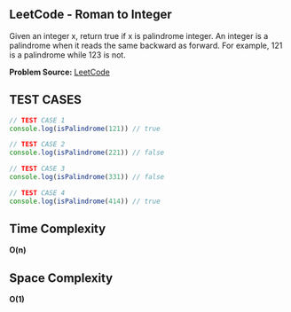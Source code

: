 ## LeetCode - Roman to Integer
Given an integer x, return true if x is palindrome integer.
An integer is a palindrome when it reads the same backward as forward.
For example, 121 is a palindrome while 123 is not.


**Problem Source:**  [LeetCode](https://leetcode.com/problems/palindrome-number/)


## TEST CASES
```javascript
// TEST CASE 1
console.log(isPalindrome(121)) // true

// TEST CASE 2
console.log(isPalindrome(221)) // false

// TEST CASE 3
console.log(isPalindrome(331)) // false

// TEST CASE 4
console.log(isPalindrome(414)) // true
```
## Time Complexity
**O(n)**

## Space Complexity
**O(1)**

